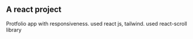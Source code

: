 <h2>A react project</h2>
 Protfolio app with responsiveness.
 used react js, tailwind.
 used react-scroll library 
